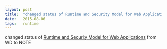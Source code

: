 ```yaml
---
layout: post
title:  "changed status of Runtime and Security Model for Web Applications from WD to NOTE"
date:   2015-08-06
tags:   runtime
---
```


changed status of [Runtime and Security Model for Web Applications](/spec/runtime) from WD to NOTE


